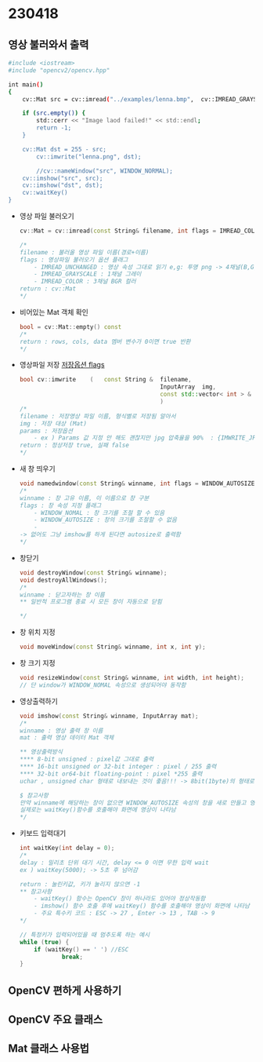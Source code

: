 # 230418 
## 영상 불러와서 출력

```bash
#include <iostream>
#include "opencv2/opencv.hpp"

int main()
{
    cv::Mat src = cv::imread("../examples/lenna.bmp",  cv::IMREAD_GRAYSCALE); 

    if (src.empty()) {
        std::cerr << "Image laod failed!" << std::endl;
        return -1;
    }

    cv::Mat dst = 255 - src;
		cv::imwrite("lenna.png", dst);

		//cv::nameWindow("src", WINDOW_NORMAL);
    cv::imshow("src", src);
    cv::imshow("dst", dst);
    cv::waitKey()
}
```

- 영상 파일 불러오기
    
    ```cpp
    cv::Mat = cv::imread(const String& filename, int flags = IMREAD_COLOR);
    
    /*
    filename : 불러올 영상 파일 이름(경로+이름)
    flags : 영상파일 불러오기 옵션 플래그
    	- IMREAD_UNCHANGED : 영상 속성 그대로 읽기 e,g: 투명 png -> 4채널(B,G,R,alph)
    	- IMREAD_GRAYSCALE : 1채널 그레이
    	- IMREAD_COLOR : 3채널 BGR 컬러
    return : cv::Mat
    */
    ```
    
- 비어있는 Mat 객체 확인
    
    ```cpp
    bool = cv::Mat::empty() const
    /*
    return : rows, cols, data 멤버 변수가 0이면 true 반환
    */
    ```
    
- 영상파일 저장 [저장옵션 flags](https://docs.opencv.org/4.5.5/d8/d6a/group__imgcodecs__flags.html#ga292d81be8d76901bff7988d18d2b42ac)
    
    ```cpp
    bool cv::imwrite	(	const String & 	filename,
    										InputArray 	img,
    										const std::vector< int > & 	params = std::vector< int >() 
    										)
    /*
    filename : 저장영상 파일 이름, 형식별로 저장됨 알아서
    img : 저장 대상 (Mat) 
    params : 저장옵션 
    	- ex ) Params 값 지정 안 해도 괜찮지만 jpg 압축율을 90%  : {IMWRITE_JPEG_QUALITY,90}
    return : 정상저장 true, 실패 false
    */
    ```
    

- 새 창 띄우기
    
    ```cpp
    void namedwindow(const String& winname, int flags = WINDOW_AUTOSIZE);
    /*
    winname : 창 고유 이름, 이 이름으로 창 구분
    flags : 창 속성 지정 플래그
    	- WINDOW_NOMAL : 창 크기를 조절 할 수 있음
    	- WINDOW_AUTOSIZE : 창의 크기를 조절할 수 없음
    	-
    -> 없어도 그냥 imshow를 하게 된다면 autosize로 출력함  
    */
    ```
    
- 창닫기
    
    ```cpp
    void destroyWindow(const String& winname);
    void destroyAllWindows();
    /*
    winname : 닫고자하는 창 이름
    ** 일반적 프로그램 종료 시 모든 창이 자동으로 닫힘
    
    */
    ```
    
- 창 위치 지정
    
    ```cpp
    void moveWindow(const String& winname, int x, int y);
    ```
    
- 창 크기 지정
    
    ```cpp
    void resizeWindow(const String& winname, int width, int height);
    // 단 window가 WINDOW_NOMAL 속성으로 생성되어야 동작함 
    ```
    

- 영상출력하기
    
    ```cpp
    void imshow(const String& winname, InputArray mat);
    /*
    winname : 영상 출력 창 이름
    mat : 출력 영상 데이터 Mat 객체
    
    ** 영상출력방식
    **** 8-bit unsigned : pixel값 그대로 출력
    **** 16-bit unsigned or 32-bit integer : pixel / 255 출력
    **** 32-bit or64-bit floating-point : pixel *255 출력
    uchar , unsigned char 형태로 내보내는 것이 좋음!!! -> 8bit(1byte)의 형태로
    
    $ 참고사항
    만약 winname에 해당하는 창이 없으면 WINDOW_AUTOSIZE 속성의 창을 새로 만들고 영상을 출력
    실제로는 waitKey()함수를 호출해야 화면에 영상이 나타남
    */
    
    ```
    
- 키보드 입력대기
    
    ```cpp
    int waitKey(int delay = 0);
    /* 
    delay : 밀리초 단위 대기 시간, delay <= 0 이면 무한 입력 wait
    ex ) waitKey(5000); -> 5초 후 넘어감
    
    return : 눌린키값, 키가 눌리지 않으면 -1
    ** 참고사항
    	- waitKey() 함수는 OpenCV 창이 하나라도 있어야 정상작동함
    	- imshow() 함수 호출 후에 waitKey() 함수를 호출해야 영상이 화면에 나타남
    	- 주요 특수키 코드 : ESC -> 27 , Enter -> 13 , TAB -> 9
    */
    
    // 특정키가 입력되어있을 때 멈추도록 하는 예시
    while (true) {
    	if (waitKey() == ' ') //ESC
    			break;
    }
    ```
    

## OpenCV 편하게 사용하기

## OpenCV 주요 클래스

## Mat 클래스 사용법
